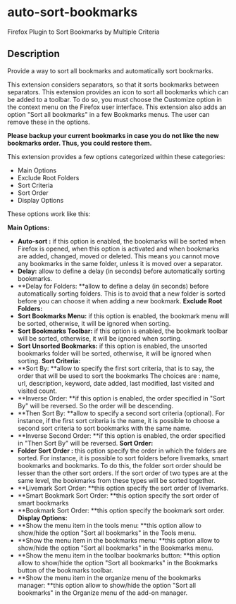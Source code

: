 auto-sort-bookmarks
===================

Firefox Plugin to Sort Bookmarks by Multiple Criteria

Description
-----------

Provide a way to sort all bookmarks and automatically sort bookmarks.

This extension considers separators, so that it sorts bookmarks between separators.
This extension provides an icon to sort all bookmarks which can be added to a toolbar. To do so, you must choose the Customize option  in the context menu on the Firefox user interface.
This extension also adds an option "Sort all bookmarks" in a few Bookmarks menus. The user can remove these in the options.

**Please backup your current bookmarks in case you do not like the new bookmarks order. Thus, you could restore them.**

This extension provides a few options categorized within these categories:
* Main Options
* Exclude Root Folders
* Sort Criteria
* Sort Order
* Display Options

These options work like this:

**Main Options:**

* **Auto-sort :** if this option is enabled, the bookmarks will be sorted when Firefox is opened, when this option is activated and when bookmarks are added, changed, moved or deleted.
This means you cannot move any bookmarks in the same folder, unless it is moved over a separator.
* **Delay:** allow to define a delay (in seconds) before automatically sorting bookmarks.
* **Delay for Folders: **allow to define a delay (in seconds) before automatically sorting folders. This is to avoid that a new folder is sorted before you can choose it when adding a new bookmark.
**Exclude Root Folders:**
* **Sort Bookmarks Menu:** if this option is enabled, the bookmark menu will be sorted, otherwise, it will be ignored when sorting.
* **Sort Bookmarks Toolbar:** if this option is enabled, the bookmark toolbar will be sorted, otherwise, it will be ignored when sorting.
* **Sort Unsorted Bookmarks:** if this option is enabled, the unsorted bookmarks folder will be sorted, otherwise, it will be ignored when sorting.
**Sort Criteria:**
* **Sort By: **allow to specify the first sort criteria, that is to say, the order that will be used to sort the bookmarks The choices are : name, url, description, keyword, date added, last modified, last visited and visited count.
* **Inverse Order: **if this option is enabled, the order specified in "Sort By" will be reversed. So the order will be descending.
* **Then Sort By: **allow to specify a second sort criteria (optional). For instance, if the first sort criteria is the name, it is possible to choose a second sort criteria to sort bookmarks with the same name.
* **Inverse Second Order: **if this option is enabled, the order specified in "Then Sort By" will be reversed.
**Sort Order:**
* **Folder Sort Order :** this option specify the order in which the folders are sorted. For instance, it is possible to sort folders before livemarks, smart bookmarks and bookmarks. To do this, the folder sort order should be lesser than the other sort orders.
If the sort order of two types are at the same level, the bookmarks from these types will be sorted together.
* **Livemark Sort Order: **this option specify the sort order of livemarks.
* **Smart Bookmark Sort Order: **this option specify the sort order of smart bookmarks
* **Bookmark Sort Order: **this option specify the bookmark sort order.
**Display Options:**
* **Show the menu item in the tools menu: **this option allow to show/hide the option "Sort all bookmarks" in the Tools menu.
* **Show the menu item in the bookmarks menu: **this option allow to show/hide the option "Sort all bookmarks" in the Bookmarks menu.
* **Show the menu item in the toolbar bookmarks button: **this option allow to show/hide the option "Sort all bookmarks" in the Bookmarks button of the bookmarks toolbar.
* **Show the menu item in the organize menu of the bookmarks manager: **this option allow to show/hide the option "Sort all bookmarks" in the Organize menu of the add-on manager.
